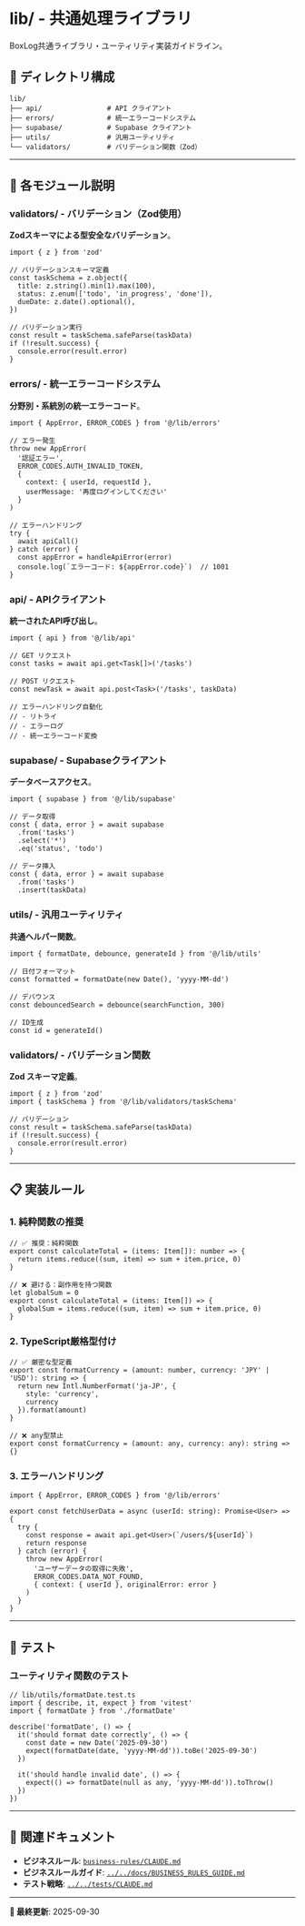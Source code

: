 # lib/ - 共通処理ライブラリ

BoxLog共通ライブラリ・ユーティリティ実装ガイドライン。

## 📁 ディレクトリ構成

```
lib/
├── api/                # API クライアント
├── errors/             # 統一エラーコードシステム
├── supabase/           # Supabase クライアント
├── utils/              # 汎用ユーティリティ
└── validators/         # バリデーション関数（Zod）
```

---

## 🎯 各モジュール説明

### validators/ - バリデーション（Zod使用）
**Zodスキーマによる型安全なバリデーション**。

```tsx
import { z } from 'zod'

// バリデーションスキーマ定義
const taskSchema = z.object({
  title: z.string().min(1).max(100),
  status: z.enum(['todo', 'in_progress', 'done']),
  dueDate: z.date().optional(),
})

// バリデーション実行
const result = taskSchema.safeParse(taskData)
if (!result.success) {
  console.error(result.error)
}
```

### errors/ - 統一エラーコードシステム
**分野別・系統別の統一エラーコード**。

```tsx
import { AppError, ERROR_CODES } from '@/lib/errors'

// エラー発生
throw new AppError(
  '認証エラー',
  ERROR_CODES.AUTH_INVALID_TOKEN,
  {
    context: { userId, requestId },
    userMessage: '再度ログインしてください'
  }
)

// エラーハンドリング
try {
  await apiCall()
} catch (error) {
  const appError = handleApiError(error)
  console.log(`エラーコード: ${appError.code}`)  // 1001
}
```

### api/ - APIクライアント
**統一されたAPI呼び出し**。

```tsx
import { api } from '@/lib/api'

// GET リクエスト
const tasks = await api.get<Task[]>('/tasks')

// POST リクエスト
const newTask = await api.post<Task>('/tasks', taskData)

// エラーハンドリング自動化
// - リトライ
// - エラーログ
// - 統一エラーコード変換
```

### supabase/ - Supabaseクライアント
**データベースアクセス**。

```tsx
import { supabase } from '@/lib/supabase'

// データ取得
const { data, error } = await supabase
  .from('tasks')
  .select('*')
  .eq('status', 'todo')

// データ挿入
const { data, error } = await supabase
  .from('tasks')
  .insert(taskData)
```

### utils/ - 汎用ユーティリティ
**共通ヘルパー関数**。

```tsx
import { formatDate, debounce, generateId } from '@/lib/utils'

// 日付フォーマット
const formatted = formatDate(new Date(), 'yyyy-MM-dd')

// デバウンス
const debouncedSearch = debounce(searchFunction, 300)

// ID生成
const id = generateId()
```

### validators/ - バリデーション関数
**Zod スキーマ定義**。

```tsx
import { z } from 'zod'
import { taskSchema } from '@/lib/validators/taskSchema'

// バリデーション
const result = taskSchema.safeParse(taskData)
if (!result.success) {
  console.error(result.error)
}
```

---

## 📋 実装ルール

### 1. 純粋関数の推奨
```tsx
// ✅ 推奨：純粋関数
export const calculateTotal = (items: Item[]): number => {
  return items.reduce((sum, item) => sum + item.price, 0)
}

// ❌ 避ける：副作用を持つ関数
let globalSum = 0
export const calculateTotal = (items: Item[]) => {
  globalSum = items.reduce((sum, item) => sum + item.price, 0)
}
```

### 2. TypeScript厳格型付け
```tsx
// ✅ 厳密な型定義
export const formatCurrency = (amount: number, currency: 'JPY' | 'USD'): string => {
  return new Intl.NumberFormat('ja-JP', {
    style: 'currency',
    currency
  }).format(amount)
}

// ❌ any型禁止
export const formatCurrency = (amount: any, currency: any): string => {}
```

### 3. エラーハンドリング
```tsx
import { AppError, ERROR_CODES } from '@/lib/errors'

export const fetchUserData = async (userId: string): Promise<User> => {
  try {
    const response = await api.get<User>(`/users/${userId}`)
    return response
  } catch (error) {
    throw new AppError(
      'ユーザーデータの取得に失敗',
      ERROR_CODES.DATA_NOT_FOUND,
      { context: { userId }, originalError: error }
    )
  }
}
```

---

## 🧪 テスト

### ユーティリティ関数のテスト
```tsx
// lib/utils/formatDate.test.ts
import { describe, it, expect } from 'vitest'
import { formatDate } from './formatDate'

describe('formatDate', () => {
  it('should format date correctly', () => {
    const date = new Date('2025-09-30')
    expect(formatDate(date, 'yyyy-MM-dd')).toBe('2025-09-30')
  })

  it('should handle invalid date', () => {
    expect(() => formatDate(null as any, 'yyyy-MM-dd')).toThrow()
  })
})
```

---

## 🔗 関連ドキュメント

- **ビジネスルール**: [`business-rules/CLAUDE.md`](./business-rules/CLAUDE.md)
- **ビジネスルールガイド**: [`../../docs/BUSINESS_RULES_GUIDE.md`](../../docs/BUSINESS_RULES_GUIDE.md)
- **テスト戦略**: [`../../tests/CLAUDE.md`](../../tests/CLAUDE.md)

---

**📖 最終更新**: 2025-09-30
